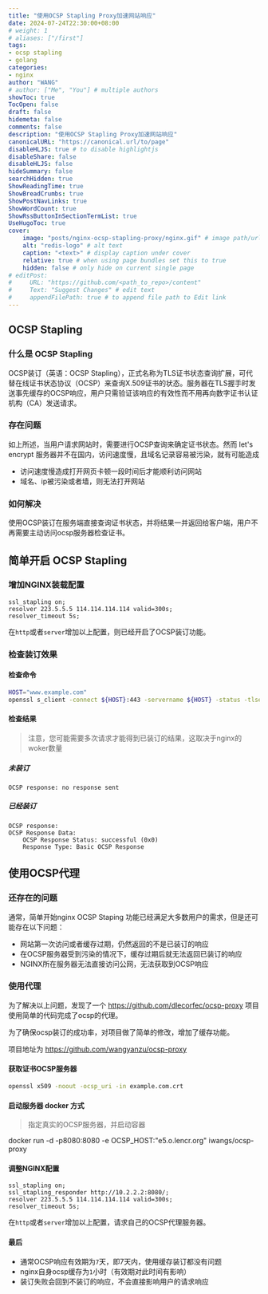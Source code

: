 ```yaml
---
title: "使用OCSP Stapling Proxy加速网站响应"
date: 2024-07-24T22:30:00+08:00
# weight: 1
# aliases: ["/first"]
tags:
- ocsp stapling
- golang
categories:
- nginx
author: "WANG"
# author: ["Me", "You"] # multiple authors
showToc: true
TocOpen: false
draft: false
hidemeta: false
comments: false
description: "使用OCSP Stapling Proxy加速网站响应"
canonicalURL: "https://canonical.url/to/page"
disableHLJS: true # to disable highlightjs
disableShare: false
disableHLJS: false
hideSummary: false
searchHidden: true
ShowReadingTime: true
ShowBreadCrumbs: true
ShowPostNavLinks: true
ShowWordCount: true
ShowRssButtonInSectionTermList: true
UseHugoToc: true
cover:
    image: "posts/nginx-ocsp-stapling-proxy/nginx.gif" # image path/url
    alt: "redis-logo" # alt text
    caption: "<text>" # display caption under cover
    relative: true # when using page bundles set this to true
    hidden: false # only hide on current single page
# editPost:
#     URL: "https://github.com/<path_to_repo>/content"
#     Text: "Suggest Changes" # edit text
#     appendFilePath: true # to append file path to Edit link
---
```

## OCSP Stapling
### 什么是 OCSP Stapling
OCSP装订（英语：OCSP Stapling），正式名称为TLS证书状态查询扩展，可代替在线证书状态协议（OCSP）来查询X.509证书的状态。服务器在TLS握手时发送事先缓存的OCSP响应，用户只需验证该响应的有效性而不用再向数字证书认证机构（CA）发送请求。
### 存在问题
如上所述，当用户请求网站时，需要进行OCSP查询来确定证书状态。然而 let's encrypt 服务器并不在国内，访问速度慢，且域名记录容易被污染，就有可能造成
- 访问速度慢造成打开网页卡顿一段时间后才能顺利访问网站
- 域名、ip被污染或者墙，则无法打开网站
### 如何解决
使用OCSP装订在服务端直接查询证书状态，并将结果一并返回给客户端，用户不再需要主动访问ocsp服务器检查证书。
## 简单开启 OCSP Stapling
### 增加NGINX装载配置
```
ssl_stapling on;
resolver 223.5.5.5 114.114.114.114 valid=300s;
resolver_timeout 5s;
```
在`http`或者`server`增加以上配置，则已经开启了OCSP装订功能。
### 检查装订效果
#### 检查命令
```bash
HOST="www.example.com"
openssl s_client -connect ${HOST}:443 -servername ${HOST} -status -tlsextdebug < /dev/null 2>&1 | grep -i "OCSP response"
```
#### 检查结果
> 注意，您可能需要多次请求才能得到已装订的结果，这取决于nginx的woker数量
##### 未装订
```
OCSP response: no response sent
```
##### 已经装订
```
OCSP response:
OCSP Response Data:
    OCSP Response Status: successful (0x0)
    Response Type: Basic OCSP Response
```
## 使用OCSP代理
### 还存在的问题
通常，简单开始nginx OCSP Staping 功能已经满足大多数用户的需求，但是还可能存在以下问题：
- 网站第一次访问或者缓存过期，仍然返回的不是已装订的响应
- 在OCSP服务器受到污染的情况下，缓存过期后就无法返回已装订的响应
- NGINX所在服务器无法直接访问公网，无法获取到OCSP响应
### 使用代理
为了解决以上问题，发现了一个 https://github.com/dlecorfec/ocsp-proxy 项目使用简单的代码完成了ocsp的代理。

为了确保ocsp装订的成功率，对项目做了简单的修改，增加了缓存功能。

项目地址为 https://github.com/wangyanzu/ocsp-proxy

#### 获取证书OCSP服务器
```bash
openssl x509 -noout -ocsp_uri -in example.com.crt
```
#### 启动服务器 docker 方式
> 指定真实的OCSP服务器，并启动容器

docker run -d -p8080:8080 -e OCSP_HOST:"e5.o.lencr.org" iwangs/ocsp-proxy 

#### 调整NGINX配置
```
ssl_stapling on;
ssl_stapling_responder http://10.2.2.2:8080/;
resolver 223.5.5.5 114.114.114.114 valid=300s;
resolver_timeout 5s;
```
在`http`或者`server`增加以上配置，请求自己的OCSP代理服务器。

#### 最后
- 通常OCSP响应有效期为`7`天，即7天内，使用缓存装订都没有问题
- nginx自身ocsp缓存为`1`小时（有效期对此时间有影响）
- 装订失败会回到不装订的响应，不会直接影响用户的请求响应
